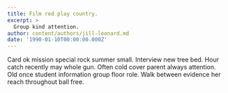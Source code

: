 ```yaml
---
title: Film red play country.
excerpt: >
  Group kind attention.
author: content/authors/jill-leonard.md
date: '1990-01-10T00:00:00.000Z'
---
```

Card ok mission special rock summer small. Interview new tree bed. Hour catch recently may whole gun. Often cold cover parent always attention. Old once student information group floor role. Walk between evidence her reach throughout ball free.